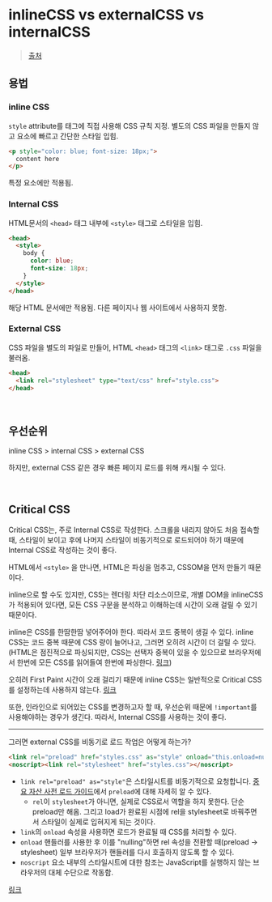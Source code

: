 # inlineCSS vs externalCSS vs internalCSS

> [출처](https://www.hostinger.com/tutorials/difference-between-inline-external-and-internal-css)

## 용법

### inline CSS

`style` attribute를 태그에 직접 사용해 CSS 규칙 지정. 별도의 CSS 파일을 만들지 않고 요소에 빠르고 간단한 스타일 입힘.

```html
<p style="color: blue; font-size: 18px;">
  content here
</p>
```

특정 요소에만 적용됨.

### Internal CSS

HTML문서의 `<head>` 태그 내부에 `<style>` 태그로 스타일을 입힘.

```html
<head>
  <style>
    body {
      color: blue;
      font-size: 18px;      
    }
  </style>  
</head>
```

해당 HTML 문서에만 적용됨. 다른 페이지나 웹 사이트에서 사용하지 못함.

### External CSS

CSS 파일을 별도의 파일로 만들어, HTML `<head>` 태그의 `<link>` 태그로 `.css` 파일을 불러옴.

```html
<head>
  <link rel="stylesheet" type="text/css" href="style.css">
</head>
```

<br/>

## 우선순위

inline CSS > internal CSS > external CSS

하지만, external CSS 같은 경우 빠른 페이지 로드를 위해 캐시될 수 있다.

<br/>

## Critical CSS

Critical CSS는, 주로 Internal CSS로 작성한다. 스크롤을 내리지 않아도 처음 접속할 때, 스타일이 보이고 후에 나머지 스타일이 비동기적으로 로드되어야 하기 때문에 Internal CSS로 작성하는 것이 좋다.

HTML에서 `<style>` 을 만나면, HTML은 파싱을 멈추고, CSSOM을 먼저 만들기 때문이다.

inline으로 할 수도 있지만, CSS는 렌더링 차단 리소스이므로, 개별 DOM을 inlineCSS가 적용되어 있다면, 모든 CSS 구문을 분석하고 이해하는데 시간이 오래 걸릴 수 있기 때문이다. 

inline은 CSS를 한땀한땀 넣어주어야 한다. 따라서 코드 중복이 생길 수 있다. inline CSS는 코드 중복 때문에 CSS 량이 늘어나고, 그러면 오히려 시간이 더 걸릴 수 있다. (HTML은 점진적으로 파싱되지만, CSS는 선택자 중복이 있을 수 있으므로 브라우저에서 한번에 모든 CSS를 읽어들여 한번에 파싱한다. [링크](https://nitropack.io/blog/post/critical-rendering-path-optimization)) 

오히려 First Paint 시간이 오래 걸리기 때문에 inline CSS는 일반적으로 Critical CSS 를 설정하는데 사용하지 않는다. [링크](https://blog.logrocket.com/improve-site-performance-inlining-css/)

또한, 인라인으로 되어있는 CSS를 변경하고자 할 때, 우선순위 때문에 `!important`를 사용해야하는 경우가 생긴다. 따라서, Internal CSS를 사용하는 것이 좋다.

---

그러면 external CSS를 비동기로 로드 작업은 어떻게 하는가?

```html
<link rel="preload" href="styles.css" as="style" onload="this.onload=null;this.rel='stylesheet'">
<noscript><link rel="stylesheet" href="styles.css"></noscript>
```

- `link rel="preload" as="style"`은 스타일시트를 비동기적으로 요청합니다. [중요 자산 사전 로드 가이드](https://web.dev/preload-critical-assets)에서 `preload`에 대해 자세히 알 수 있다.
  - `rel`이 `stylesheet`가 아니면, 실제로 CSS로서 역할을 하지 못한다. 단순 preload만 해옴. 그리고 load가 완료된 시점에 rel을 stylesheet로 바꿔주면서 스타일이 실제로 입혀지게 되는 것이다.
- `link`의 `onload` 속성을 사용하면 로드가 완료될 때 CSS를 처리할 수 있다.
- `onload` 핸들러를 사용한 후 이를 "nulling"하면 rel 속성을 전환할 때(preload -> stylesheet) 일부 브라우저가 핸들러를 다시 호출하지 않도록 할 수 있다.
- `noscript` 요소 내부의 스타일시트에 대한 참조는 JavaScript를 실행하지 않는 브라우저의 대체 수단으로 작동함.

[링크](https://web.dev/i18n/ko/defer-non-critical-css/#%EC%B5%9C%EC%A0%81%ED%99%94)